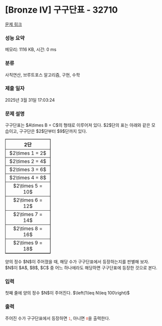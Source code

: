 # [Bronze IV] 구구단표 - 32710 

[문제 링크](https://www.acmicpc.net/problem/32710) 

### 성능 요약

메모리: 1116 KB, 시간: 0 ms

### 분류

사칙연산, 브루트포스 알고리즘, 구현, 수학

### 제출 일자

2025년 3월 31일 17:03:24

### 문제 설명

<p>구구단표는 $A\times B = C$의 형태로 이루어져 있다. $2$단의 표는 아래와 같은 모습이고, 구구단은 $2$단부터 $9$단까지 있다. </p>

<table align="center" border="1" cellpadding="1" cellspacing="1" class="table table-bordered" style="width: 150px;">
	<thead>
		<tr>
			<th scope="col" style="text-align: center;">2단</th>
		</tr>
	</thead>
	<tbody>
		<tr>
			<td style="text-align: center;">$2\times 1 = 2$</td>
		</tr>
		<tr>
			<td style="text-align: center;">$2\times 2 = 4$</td>
		</tr>
		<tr>
			<td style="text-align: center;">$2\times 3 = 6$</td>
		</tr>
		<tr>
			<td style="text-align: center;">$2\times 4 = 8$</td>
		</tr>
		<tr>
			<td style="text-align: center;">$2\times 5 = 10$</td>
		</tr>
		<tr>
			<td style="text-align: center;">$2\times 6 = 12$</td>
		</tr>
		<tr>
			<td style="text-align: center;">$2\times 7 = 14$</td>
		</tr>
		<tr>
			<td style="text-align: center;">$2\times 8 = 16$</td>
		</tr>
		<tr>
			<td style="text-align: center;">$2\times 9 = 18$</td>
		</tr>
	</tbody>
</table>

<p>양의 정수 $N$이 주어졌을 때, 해당 수가 구구단표에서 등장하는지를 판별해 보자. $N$이 $A$, $B$, $C$ 중 어느 하나에라도 해당하면 구구단표에 등장한 것으로 본다.</p>

### 입력 

 <p>첫째 줄에 양의 정수 $N$이 주어진다. $\left(1\leq N\leq 100\right)$ </p>

### 출력 

 <p>주어진 수가 구구단표에서 등장하면 <span style="color:#e74c3c;"><code>1</code></span>, 아니면 <span style="color:#e74c3c;"><code>0</code></span>을 출력한다.</p>

